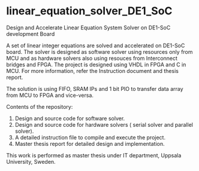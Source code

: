 # linear_equation_solver_DE1_SoC
Design and Accelerate Linear Equation System Solver on DE1-SoC development Board

A set of linear integer equations are solved and accelerated on DE1-SoC board. 
The solver is designed as software solver using resources only from MCU and as hardware solvers also
using resouces from Interconnect bridges and FPGA. The project is designed using VHDL in FPGA and C in MCU.
For more information, refer the Instruction document and thesis report.

The solution is using FIFO, SRAM IPs and 1 bit PIO to transfer data array from MCU to FPGA and vice-versa.

Contents of the repository:
1) Design and source code for software solver.
2) Design and source code for hardware solvers ( serial solver and parallel solver).
3) A detailed instruction file to compile and execute the project.
4) Master thesis report for detailed design and implementation.

This work is performed as master thesis under IT department, Uppsala University, Sweden.


